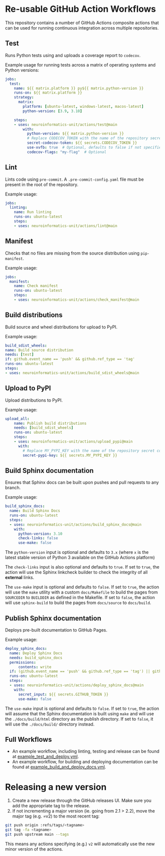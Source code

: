 # Re-usable GitHub Action Workflows

This repository contains a number of GitHub Actions composite actions that
can be used for running continuous integration across multiple repositories.

## Test
Runs Python tests using and uploads a coverage report to `codecov`.

Example usage for running tests across a matrix of operating systems and
Python versions:

```yaml
jobs:
  test:
    name: ${{ matrix.platform }} py${{ matrix.python-version }}
    runs-on: ${{ matrix.platform }}
    strategy:
      matrix:
        platform: [ubuntu-latest, windows-latest, macos-latest]
        python-version: [3.9, 3.10]

    steps:
    - uses: neuroinformatics-unit/actions/test@main
        with:
          python-version: ${{ matrix.python-version }}
          # Replace CODECOV_TOKEN with the name of the repository secret containing the upload token from codecov.io
          secret-codecov-token: ${{ secrets.CODECOV_TOKEN }}
          use-xvfb: true  # Optional, defaults to false if not specified
          codecov-flags: "my-flag"  # Optional
```

## Lint
Lints code using `pre-commit`. A `.pre-commit-config.yaml` file must be present
in the root of the repository.

Example usage:

```yaml
jobs:
  linting:
    name: Run linting
    runs-on: ubuntu-latest
    steps:
    - uses: neuroinformatics-unit/actions/lint@main
```

## Manifest
Checks that no files are missing from the source distribution using
`pip-manifest`.

Example usage:
```yaml
jobs:
  manifest:
    name: Check manifest
    runs-on: ubuntu-latest
    steps:
    - uses: neuroinformatics-unit/actions/check_manifest@main
```

## Build distributions
Build source and wheel distributions for upload to PyPI.

Example usage:
```yaml
build_sdist_wheels:
name: Build source distribution
needs: [test]
if: github.event_name == 'push' && github.ref_type == 'tag'
runs-on: ubuntu-latest
steps:
- uses: neuroinformatics-unit/actions/build_sdist_wheels@main
```

## Upload to PyPI
Upload distributions to PyPI.

Example usage:
```yaml
upload_all:
    name: Publish build distributions
    needs: [build_sdist_wheels]
    runs-on: ubuntu-latest
    steps:
    - uses: neuroinformatics-unit/actions/upload_pypi@main
      with:
        # Replace MY_PYPI_KEY with the name of the repository secret containing the PyPI API key
        secret-pypi-key: ${{ secrets.MY_PYPI_KEY }}
```

## Build Sphinx documentation
Ensures that Sphinx docs can be built upon pushes and pull requests to any branch.

Example usage:
```yaml
build_sphinx_docs:
  name: Build Sphinx Docs
  runs-on: ubuntu-latest
  steps:
  - uses: neuroinformatics-unit/actions/build_sphinx_docs@main
    with:
      python-version: 3.10
      check-links: false
      use-make: false
```
The `python-version` input is optional and defaults to `3.x` (where `x` is the latest stable version of Python 3 available on the GitHub Actions platform)

The `check-links` input is also optional and defaults to `true`. If set to `true`, the action will use the Sphinx linkcheck builder to check the integrity of all **external** links.

The `use-make` input is optional and defaults to `false`. If set to `true`, the action will use the `make` utility with a custom `docs/Makefile` to build the pages from `SOURCEDIR` to `BUILDDIR` as defined in the Makefile. If set to `false`, the action will use `sphinx-build` to build the pages from `docs/source` to `docs/build`.

## Publish Sphinx documentation
Deploys pre-built documentation to GitHub Pages.

Example usage:
```yaml
deploy_sphinx_docs:
  name: Deploy Sphinx Docs
  needs: build_sphinx_docs
  permissions:
      contents: write
  if: (github.event_name == 'push' && github.ref_type == 'tag') || github.event_name == 'workflow_dispatch'
  runs-on: ubuntu-latest
  steps:
  - uses: neuroinformatics-unit/actions/deploy_sphinx_docs@main
    with:
      secret_input: ${{ secrets.GITHUB_TOKEN }}
      use-make: false
```
The `use-make` input is optional and defaults to `false`. If set to `true`, the action will assume that the Sphinx documentation is built using `make` and will use the `./docs/build/html` directory as the publish directory. If set to `false`, it will use the `./docs/build/` directory instead. 

## Full Workflows
* An example workflow, including linting, testing and release can be found at [example_test_and_deploy.yml](./example_test_and_deploy.yml).
* An example workflow, for building and deploying documentation can be found at [example_build_and_deploy_docs.yml](./example_docs_build_and_deploy.yml).
# Releasing a new version

1. Create a new release through the GitHub releases UI. Make sure you add the appropriate tag to the release.
2. If not incrementing a major version (ie. going from 2.1 > 2.2), move the major tag (e.g. <tagname>=v2) to the most recent tag:

```bash
git push origin :refs/tags/<tagname>
git tag -fa <tagname>
git push upstream main --tags
```

This means any actions specifying (e.g.) `v2` will automatically use the new minor version of the actions.
